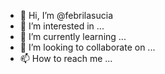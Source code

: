 - 👋 Hi, I’m @febrilasucia
- 👀 I’m interested in ...
- 🌱 I’m currently learning ...
- 💞️ I’m looking to collaborate on ...
- 📫 How to reach me ...

<!---
febrilasucia/febrilasucia is a ✨ special ✨ repository because its `README.md` (this file) appears on your GitHub profile.
You can click the Preview link to take a look at your changes.
--->
